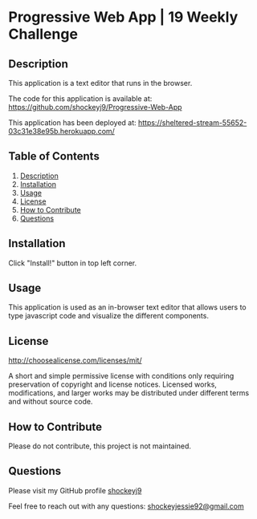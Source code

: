 # Progressive Web App | 19 Weekly Challenge 

## Description

This application is a text editor that runs in the browser.  

The code for this application is available at: https://github.com/shockeyj9/Progressive-Web-App

This application has been deployed at: https://sheltered-stream-55652-03c31e38e95b.herokuapp.com/
## Table of Contents

  1. [ Description ](#description)
  2. [ Installation ](#installation)
  3. [ Usage ](#usage)
  3. [ License ](#license)
  3. [ How to Contribute ](#how-to-contribute)
  3. [ Questions ](#questions)
  
## Installation

Click "Install!" button in top left corner.

## Usage

This application is used as an in-browser text editor that allows users to type javascript code and visualize the different components.


## License

http://choosealicense.com/licenses/mit/ 

A short and simple permissive license with conditions only requiring preservation of copyright and license notices. Licensed works, modifications, and larger works may be distributed under different terms and without source code. 


## How to Contribute

Please do not contribute, this project is not maintained.


## Questions

Please visit my GitHub profile [shockeyj9](https://github.com/shockeyj9)

Feel free to reach out with any questions: shockeyjessie92@gmail.com


